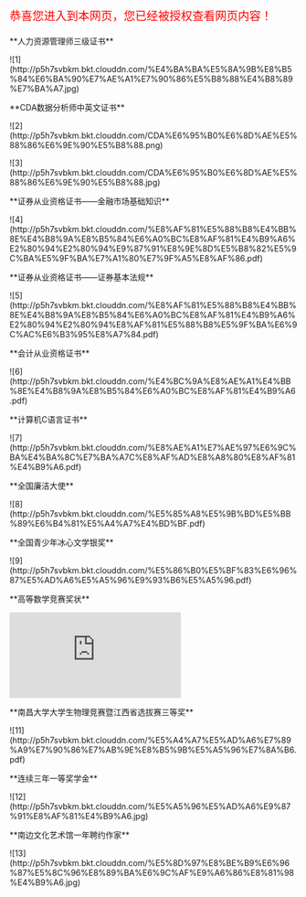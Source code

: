 <html>
<head>
<script language="JavaScript">
<!--
var password="";
password=prompt('本网站需输入密码才可进入，请输入密码 (github可得):','');
if (password != 'lvxiong06')
   {alert("密码不正确,无法进入本站!!");
    window.opener=null; window.close();}  // 密码不正确就关闭
//-->
</script>
</head>
<body>
<p style="color:red; font-size:20;">恭喜您进入到本网页，您已经被授权查看网页内容！</p>




<p align="justify">**人力资源管理师三级证书**</p>


<p align="justify">![1](http://p5h7svbkm.bkt.clouddn.com/%E4%BA%BA%E5%8A%9B%E8%B5%84%E6%BA%90%E7%AE%A1%E7%90%86%E5%B8%88%E4%B8%89%E7%BA%A7.jpg)</p>


<p align="justify">**CDA数据分析师中英文证书**</p>


<p align="justify">![2](http://p5h7svbkm.bkt.clouddn.com/CDA%E6%95%B0%E6%8D%AE%E5%88%86%E6%9E%90%E5%B8%88.png)</p>



<p align="justify">![3](http://p5h7svbkm.bkt.clouddn.com/CDA%E6%95%B0%E6%8D%AE%E5%88%86%E6%9E%90%E5%B8%88.jpg)</p>


<p align="justify">**证券从业资格证书——金融市场基础知识**</p>


<p align="justify">![4](http://p5h7svbkm.bkt.clouddn.com/%E8%AF%81%E5%88%B8%E4%BB%8E%E4%B8%9A%E8%B5%84%E6%A0%BC%E8%AF%81%E4%B9%A6%E2%80%94%E2%80%94%E9%87%91%E8%9E%8D%E5%B8%82%E5%9C%BA%E5%9F%BA%E7%A1%80%E7%9F%A5%E8%AF%86.pdf)</p>

<p align="justify">**证券从业资格证书——证券基本法规**</p>


<p align="justify">![5](http://p5h7svbkm.bkt.clouddn.com/%E8%AF%81%E5%88%B8%E4%BB%8E%E4%B8%9A%E8%B5%84%E6%A0%BC%E8%AF%81%E4%B9%A6%E2%80%94%E2%80%94%E8%AF%81%E5%88%B8%E5%9F%BA%E6%9C%AC%E6%B3%95%E8%A7%84.pdf)</p>


<p align="justify">**会计从业资格证书**</p>


<p align="justify">![6](http://p5h7svbkm.bkt.clouddn.com/%E4%BC%9A%E8%AE%A1%E4%BB%8E%E4%B8%9A%E8%B5%84%E6%A0%BC%E8%AF%81%E4%B9%A6.pdf)</p>

<p align="justify">**计算机C语言证书**</p>


<p align="justify">![7](http://p5h7svbkm.bkt.clouddn.com/%E8%AE%A1%E7%AE%97%E6%9C%BA%E4%BA%8C%E7%BA%A7C%E8%AF%AD%E8%A8%80%E8%AF%81%E4%B9%A6.pdf)</p>


<p align="justify">**全国廉洁大使**</p>


<p align="justify">![8](http://p5h7svbkm.bkt.clouddn.com/%E5%85%A8%E5%9B%BD%E5%BB%89%E6%B4%81%E5%A4%A7%E4%BD%BF.pdf)</p>


<p align="justify">**全国青少年冰心文学银奖**</p>


<p align="justify">![9](http://p5h7svbkm.bkt.clouddn.com/%E5%86%B0%E5%BF%83%E6%96%87%E5%AD%A6%E5%A5%96%E9%93%B6%E5%A5%96.pdf)</p>


<p align="justify">**高等数学竞赛奖状**</p>


![10](http://p5h7svbkm.bkt.clouddn.com/%E9%AB%98%E7%AD%89%E6%95%B0%E5%AD%A6%E7%AB%9E%E8%B5%9B%E5%A5%96%E7%8A%B6.pdf)</p>


<p align="justify">**南昌大学大学生物理竞赛暨江西省选拔赛三等奖**</p>


<p align="justify">![11](http://p5h7svbkm.bkt.clouddn.com/%E5%A4%A7%E5%AD%A6%E7%89%A9%E7%90%86%E7%AB%9E%E8%B5%9B%E5%A5%96%E7%8A%B6.pdf)</p>


<p align="justify">**连续三年一等奖学金**</p>


<p align="justify">![12](http://p5h7svbkm.bkt.clouddn.com/%E5%A5%96%E5%AD%A6%E9%87%91%E8%AF%81%E4%B9%A6.jpg)</p>


<p align="justify">**南边文化艺术馆一年聘约作家**</p>


<p align="justify">![13](http://p5h7svbkm.bkt.clouddn.com/%E5%8D%97%E8%BE%B9%E6%96%87%E5%8C%96%E8%89%BA%E6%9C%AF%E9%A6%86%E8%81%98%E4%B9%A6.jpg)</p>



</boody>

</html>
